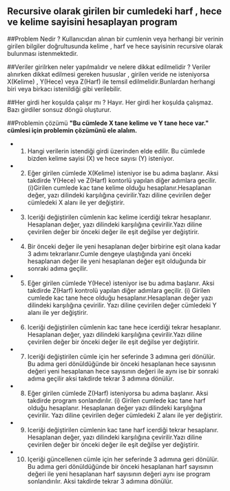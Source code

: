 ## Recursive olarak girilen bir cumledeki harf , hece ve kelime sayisini hesaplayan program 

##Problem Nedir ? 
Kullanıcıdan alınan bir cumlenin veya herhangi bir verinin girilen bilgiler doğrultusunda kelime , harf ve hece sayisinin recursive olarak bulunması istenmektedir. 

##Veriler girilrken neler yapılmalıdır ve nelere dikkat edilmelidir ?
Veriler alınırken dikkat edilmesi gereken hususlar , girilen veride ne isteniyorsa X(Kelime) , Y(Hece) veya Z(Harf) ile temsil edilmelidir.Bunlardan herhangi biri veya birkacı istenildiği gibi verilebilir. 

##Her girdi her koşulda çalışır mı ?
Hayır. Her girdi her koşulda çalışmaz. Bazı girdiler sonsuz döngü oluşturur.

##Problemin çözümü 
**"Bu cümlede X tane kelime ve Y tane hece var." cümlesi için problemin çözümünü ele alalım.**
- 1) Hangi verilerin istendiği girdi üzerinden elde edilir. Bu cümlede bizden kelime sayisi (X) ve hece sayısı (Y) isteniyor.
- 2) Eğer girilen cümlede X(Kelime) isteniyor ise bu adıma başlanır. Aksi takdirde Y(Hece) ve Z(Harf) kontorlü yapılan diğer adımlara gecilir.
(i)Girilen cumlede kac tane kelime olduğu hesaplanır.Hesaplanan değer, yazı dilindeki karşılığına çevirilir.Yazı diline çevirilen değer cümledeki X alanı ile yer değiştirir.
- 3) Iceriği değiştirilen cümlenin kac kelime icerdiği tekrar hesaplanır. Hesaplanan değer, yazı dilindeki karşılığına çevirilir.Yazı diline çevirilen değer bir önceki değer ile eşit değilse yer değiştirir.
- 4) Bir önceki değer ile yeni hesaplanan değer birbirine eşit olana kadar 3 adımı tekrarlanır.Cumle dengeye ulaştığında yani önceki hesaplanan değer ile yeni hesaplanan değer eşit olduğunda bir sonraki adıma geçilir.
- 5) Eğer girilen cümlede Y(Hece) isteniyor ise bu adıma başlanır. Aksi takdirde Z(Harf) kontrolü yapılan diğer adımlara geçilir.
(i) Girilen cumlede kac tane hece olduğu hesaplanır.Hesaplanan değer yazı dilindeki karşılığına çevirilir. Yazı diline çevirilen değer cümledeki Y alanı ile yer değiştirir.
- 6) Iceriği değiştirilen cümlenin kac tane hece icerdiği tekrar hesaplanır. Hesaplanan değer, yazı dilindeki karşılığına çevirilir.Yazı diline çevirilen değer bir önceki değer ile eşit değilse yer değiştirir.
- 7) Iceriği değiştirilen cümle için her seferinde 3 adımına geri dönülür. Bu adıma geri dönüldüğünde bir önceki hesaplanan hece sayısının değeri yeni hesaplanan hece sayısının değeri ile aynı ise bir sonraki adıma geçilir aksi takdirde tekrar 3 adımına dönülür.
- 8) Eğer girilen cümlede Z(Harf) isteniyorsa bu adıma başlanır. Aksi takdirde program sonlandırılır.
(i) Girilen cumlede kac tane harf olduğu hesaplanır. Hesaplanan değer yazı dilindeki karşılığına çevirilir. Yazı diline çevirilen değer cümledeki Z alanı ile yer değiştirir.
- 9) Iceriği değiştirilen cümlenin kac tane harf icerdiği tekrar hesaplanır. Hesaplanan değer, yazı dilindeki karşılığına çevirilir.Yazı diline çevirilen değer bir önceki değer ile eşit değilse yer değiştirir.
- 10) Içeriği güncellenen cümle için her seferinde 3 adımına geri dönülür. Bu adıma geri dönüldüğünde bir önceki hesaplanan harf sayısının değeri ile yeni hesaplanan harf sayısının değeri aynı ise program sonlandırılır. Aksi takdirde tekrar 3 adımına dönülür.
